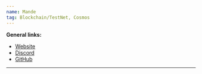 ```yaml
---
name: Mande
tag: Blockchain/TestNet, Cosmos
---
```


**General links:** 
- [Website](https://www.mande.network/)
- [Discord](https://discord.gg/mR6q7RQyxU)
- [GitHub](https://github.com/mande-labs)

***